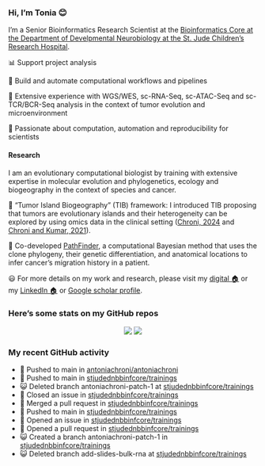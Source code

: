 
### Hi, I’m Tonia 😊

I’m a Senior Bioinformatics Research Scientist at the [Bioinformatics
Core at the Department of Develpmental Neurobiology at the St. Jude
Children’s Research
Hospital](https://www.stjude.org/research/departments/developmental-neurobiology/shared-resources/bioinformatic-core.html).

📊️ Support project analysis

:rocket: Build and automate computational workflows and pipelines

🧬 Extensive experience with WGS/WES, sc-RNA-Seq, sc-ATAC-Seq and
sc-TCR/BCR-Seq analysis in the context of tumor evolution and
microenvironment

:construction_worker: Passionate about computation, automation and
reproducibility for scientists

#### Research

I am an evolutionary computational biologist by training with extensive
expertise in molecular evolution and phylogenetics, ecology and
biogeography in the context of species and cancer.

:memo: “Tumor Island Biogeography” (TIB) framework: I introduced TIB
proposing that tumors are evolutionary islands and their heterogeneity
can be explored by using omics data in the clinical setting ([Chroni,
2024](https://www.taylorfrancis.com/chapters/edit/10.1201/9781003307921-10/tumor-island-biogeography-antonia-chroni)
and [Chroni and Kumar, 2021](https://doi.org/10.1093/gbe/evab276)).

:rocket: Co-developed
[PathFinder](https://github.com/SayakaMiura/PathFinder), a computational
Bayesian method that uses the clone phylogeny, their genetic
differentiation, and anatomical locations to infer cancer’s migration
history in a patient.

:smiley: For more details on my work and research, please visit my
[digital 🏠](https://antoniachroni.github.io/) or my [LinkedIn
🏠](https://www.linkedin.com/in/antonia-chroni-ba1a8514b/) or [Google
scholar
profile](https://scholar.google.com/citations?user=WHYQrCYAAAAJ&hl=en).

### Here’s some stats on my GitHub repos

<p align="center">
<img src="https://github-readme-stats.vercel.app/api?username=AntoniaChroni&show_icons=true&theme=dracula">
<img src="https://github-readme-stats.vercel.app/api/top-langs/?username=AntoniaChroni&show=html,css,jupyter%20notebook&layout=compact">
</p>

### My recent GitHub activity

- 📨 Pushed to main in
  [antoniachroni/antoniachroni](https://github.com/antoniachroni/antoniachroni)
- 📨 Pushed to main in
  [stjudednbbinfcore/trainings](https://github.com/stjudednbbinfcore/trainings)
- 😺 Deleted branch antoniachroni-patch-1 at
  [stjudednbbinfcore/trainings](https://github.com/stjudednbbinfcore/trainings)
- 🎊 Closed an issue in
  [stjudednbbinfcore/trainings](https://github.com/stjudednbbinfcore/trainings)
- 🎉 Merged a pull request in
  [stjudednbbinfcore/trainings](https://github.com/stjudednbbinfcore/trainings)
- 📨 Pushed to main in
  [stjudednbbinfcore/trainings](https://github.com/stjudednbbinfcore/trainings)
- 🤔 Opened an issue in
  [stjudednbbinfcore/trainings](https://github.com/stjudednbbinfcore/trainings)
- 🤔 Opened a pull request in
  [stjudednbbinfcore/trainings](https://github.com/stjudednbbinfcore/trainings)
- 😺 Created a branch antoniachroni-patch-1 in
  [stjudednbbinfcore/trainings](https://github.com/stjudednbbinfcore/trainings)
- 😺 Deleted branch add-slides-bulk-rna at
  [stjudednbbinfcore/trainings](https://github.com/stjudednbbinfcore/trainings)
